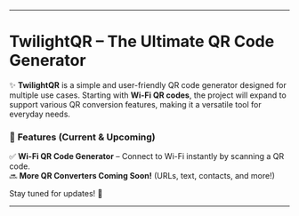 
---

# **TwilightQR – The Ultimate QR Code Generator**  
✨ **TwilightQR** is a simple and user-friendly QR code generator designed for multiple use cases. Starting with **Wi-Fi QR codes**, the project will expand to support various QR conversion features, making it a versatile tool for everyday needs.  

### 🚀 **Features (Current & Upcoming)**  
✅ **Wi-Fi QR Code Generator** – Connect to Wi-Fi instantly by scanning a QR code.  
🔜 **More QR Converters Coming Soon!** (URLs, text, contacts, and more!)  

Stay tuned for updates! 🎉  

---

